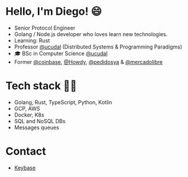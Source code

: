 # Hello, I'm Diego! 😄
- Senior Protocol Engineer
- Golang / Node.js developer who loves learn new technologies.
- Learning: Rust
- Professor [@ucudal](https://github.com/ucudal) (Distributed Systems & Programming Paradigms)
- 🎓 BSc in Computer Science [@ucudal](https://github.com/ucudal) 
- Former [@coinbase](https://github.com/coinbase), [@Howdy](https://github.com/austin-software), [@pedidosya](https://github.com/pedidosya) & [@mercadolibre](https://github.com/mercadolibre)


# Tech stack 👨‍💻
- Golang, Rust, TypeScript, Python, Kotlin
- GCP, AWS
- Docker, K8s
- SQL and NoSQL DBs
- Messages queues


# Contact
- [Keybase](https://keybase.io/dimartiro)

